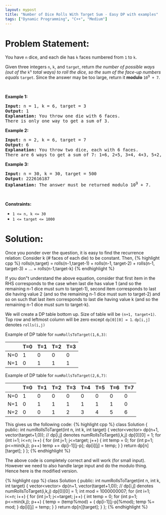 ```yaml
---
layout: mypost
title: "Number of Dice Rolls With Target Sum - Easy DP with examples"
tags: ["Dynamic Programming", "C++", "Medium"]
---
```

# Problem Statement:
<p>You have <code>n</code> dice, and each die has <code>k</code> faces numbered from <code>1</code> to <code>k</code>.</p>

<p>Given three integers <code>n</code>, <code>k</code>, and <code>target</code>, return <em>the number of possible ways (out of the </em><code>k<sup>n</sup></code><em> total ways) </em><em>to roll the dice, so the sum of the face-up numbers equals </em><code>target</code>. Since the answer may be too large, return it <strong>modulo</strong> <code>10<sup>9</sup> + 7</code>.</p>

<p>&nbsp;</p>
<p><strong class="example">Example 1:</strong></p>

<pre>
<strong>Input:</strong> n = 1, k = 6, target = 3
<strong>Output:</strong> 1
<strong>Explanation:</strong> You throw one die with 6 faces.
There is only one way to get a sum of 3.
</pre>

<p><strong class="example">Example 2:</strong></p>

<pre>
<strong>Input:</strong> n = 2, k = 6, target = 7
<strong>Output:</strong> 6
<strong>Explanation:</strong> You throw two dice, each with 6 faces.
There are 6 ways to get a sum of 7: 1+6, 2+5, 3+4, 4+3, 5+2, 6+1.
</pre>

<p><strong class="example">Example 3:</strong></p>

<pre>
<strong>Input:</strong> n = 30, k = 30, target = 500
<strong>Output:</strong> 222616187
<strong>Explanation:</strong> The answer must be returned modulo 10<sup>9</sup> + 7.
</pre>

<p>&nbsp;</p>
<p><strong>Constraints:</strong></p>

<ul>
	<li><code>1 &lt;= n, k &lt;= 30</code></li>
	<li><code>1 &lt;= target &lt;= 1000</code></li>
</ul>

# Solution:
Once you ponder over the question, it is easy to find the recurrence relation:
Consider k (# faces of each die) to be constant. Then, 
 {% highlight cpp %} 
rolls(n,target) = rolls(n-1,target-1) + rolls(n-1, target-2) + rolls(n-1, target-3) + ... + rolls(n-1,target-k)
 {% endhighlight %}

If you don"t understand the above equation, consider that first item in the RHS corresponds to the case when last die has value 1 (and so the remaining n-1 dice must sum to target-1), second item corresponds to last die having value 2 (and so the remaining n-1 dice must sum to target-2) and so on such that last item corresponds to last die having value k (and so the remaining n-1 dice must sum to target-k). 

We will create a DP table bottom up. Size of table will be `(n+1, target+1)`. Top row and leftmost column will be zero except `dp[0][0] = 1`.  `dp[i,j]` denotes `rolls(i,j)`

Example of DP table for `numRollsToTarget(1,6,3)`:

| |T=0|T=1|T=2|T=3|
|--|---|---|---|---|
| N=0 | 1 | 0 | 0 | 0 |
| N=1 | 0 | 1 | 1 | 1 |


Example of DP table for `numRollsToTarget(2,6,7)`:

| |T=0|T=1|T=2|T=3|T=4|T=5|T=6|T=7
|--|---|---|---|---|---|---|---|---|
| N=0 | 1 | 0 | 0 | 0 | 0 | 0 | 0 | 0 |
| N=1 | 0 | 1 | 1 | 1 | 1 | 1 | 1 | 0 |
| N=2 | 0 | 0 | 1 | 2 | 3 | 4 | 5 | 6 | 

This gives us the following code:
 {% highlight cpp %} 
class Solution {
public:
    int numRollsToTarget(int n, int k, int target) 
    {
        vector<vector<int>> dp(n+1, vector<int>(target+1,0));
        // dp[i,j] denotes numRollsToTarget(i,k,j)
        dp[0][0] = 1;
        for (int i=1; i<=n; i++)
        {
            for (int j=1; j<=target; j++)
            {
                int temp = 0;
                for (int p=1; p<=min(k,j); p++) 
                    temp += dp[i-1][j-p];
                dp[i][j] = temp;
            }
        }
        return dp[n][target];
    }
};
 {% endhighlight %}

The above code is completely correct and will work (for small input). However we need to also handle large input and do the modulo thing. Hence here is the modified version.

 {% highlight cpp %} 
class Solution {
public:
    int numRollsToTarget(int n, int k, int target) 
    {
        vector<vector<int>> dp(n+1, vector<int>(target+1,0));
        // dp[i,j] denotes numRollsToTarget(i,k,j)
        dp[0][0] = 1;
        int mod = 1000000007;
        for (int i=1; i<=n; i++)
        {
            for (int j=1; j<=target; j++)
            {
                int temp = 0;
                for (int p=1; p<=min(k,j); p++) 
                {
                    temp = (temp%mod) + ( dp[i-1][j-p]%mod);
                    temp %= mod;
                }
                dp[i][j] = temp;
            }
        }
        return dp[n][target];
    }
};
 {% endhighlight %}